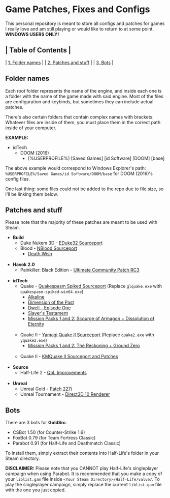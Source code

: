 # Game Patches, Fixes and Configs
This personal repository is meant to store all configs and patches for games I really love and am still playing or would like to return to at some point. **WINDOWS USERS ONLY!**

| Table of Contents |
---------------------
| [1. Folder names](#folder-names) |
| [2. Patches and stuff](#patches-and-stuff) |
| [3. Bots](#bots) |

## Folder names
Each root folder represents the name of the engine, and inside each one is a folder with the name of the game made with said engine. Most of the files are configuration and keybinds, but sometimes they can include actual patches.

There's also certain folders that contain complex names with brackets. Whatever files are inside of them, you must place them in the correct path inside of your computer.

**EXAMPLE:**
* idTech
	* DOOM (2016)
		* [%USERPROFILE%] [Saved Games] [id Software] [DOOM] [base]

The above example would correspond to Windows Explorer's path: `%USERPROFILE%/Saved Games/id Software/DOOM/base` for DOOM (2016)'s config files.

One last thing: some files could not be added to the repo due to file size, so I'll be linking them below.

## Patches and stuff
Please note that the majority of these patches are meant to be used with Steam.
* **Build**
	* Duke Nukem 3D - [EDuke32 Sourceport](https://www.eduke32.com/)
	* Blood - [NBlood Sourceport](https://github.com/nukeykt/NBlood/)
		* [Death Wish](https://www.moddb.com/mods/death-wish-for-blood)
	<br/><br/>
* **Havok 2.0**
	* Painkiller: Black Edition - [Ultimate Community Patch RC3](https://drive.google.com/drive/u/0/folders/1cGoS4fiQLHw3v-EVVFcIoEDOb27SQgu6)
	<br/><br/>
* **idTech**
	* Quake - [Quakespasm Spiked Sourceport](https://triptohell.info/moodles/qss/) (Replace `glquake.exe` with `quakespasm-spiked-win64.exe`)
		* [Alkaline](https://www.quaddicted.com/forum/viewtopic.php?id=893)
		* [Dimension of the Past](https://www.quaddicted.com/reviews/dopa.html)
		* [Dwell - Episode One](https://www.quaddicted.com/forum/viewtopic.php?id=781)
		* [Slayer's Testament](https://www.moddb.com/mods/slayers-testament)
		* [Mission Packs 1 and 2: Scourge of Armagon + Dissolution of Eternity](https://drive.google.com/drive/u/0/folders/1REJwcdmbCA2CsaiFaBe4syKKPF9Lx8ji)
		<br/><br/>
	* Quake II - [Yamagi Quake II Sourceport](https://www.yamagi.org/quake2/) (Replace `quake2.exe` with `yquake2.exe`)
		* [Mission Packs 1 and 2: The Reckoning + Ground Zero](https://drive.google.com/drive/u/0/folders/12rMNDkdzS7j3xO1osFP4Nl80-PjFvYzW)
		<br/><br/>
	* Quake II - [KMQuake II Sourceport and Patches](http://www.markshan.com/knightmare/)
	<br/><br/>
* **Source**
	* Half-Life 2 - [QoL Improvements](https://drive.google.com/drive/u/0/folders/1QIhGnVIUntIBv5rkHvFDgDTcuYnwyowK)
	<br/><br/>
* **Unreal**
	* Unreal Gold - [Patch 227i](https://www.oldunreal.com/downloads/unreal/oldunreal-patches/)
	* Unreal Tournament - [Direct3D 10 Renderer](http://kentie.net/article/d3d10drv/)

## Bots
There are 3 bots for **GoldSrc**:
* CSBot 1.50 (for Counter-Strike 1.6)
* FoxBot 0.79 (for Team Fortress Classic)
* Parabot 0.91 (for Half-Life and Deathmatch Classic)

To install them, simply extract their contents into Half-Life's folder in your Steam directory.

**DISCLAIMER:** Please note that you CANNOT play Half-Life's singleplayer campaign when using Parabot. It is recommended that you make a copy of your `liblist.gam` file inside `<Your Steam Directory>/Half-Life/valve/`. To play the singleplayer campaign, simply replace the current `liblist.gam` file with the one you just copied.